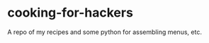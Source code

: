 cooking-for-hackers
===================

A repo of my recipes and some python for assembling menus, etc.
